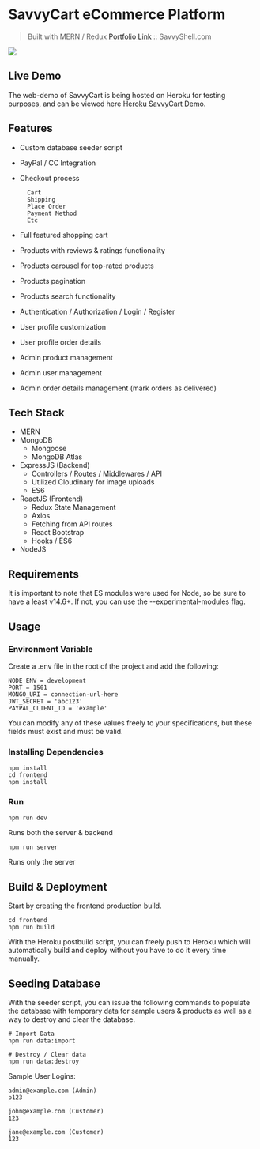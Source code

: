 # SavvyCart eCommerce Platform

> Built with MERN / Redux
[Portfolio Link](https://savvyshell.com) :: SavvyShell.com

![](https://puu.sh/Hy1Ou/392ba44c74.png)


## Live Demo

The web-demo of SavvyCart is being hosted on Heroku for testing purposes, and can be viewed here [Heroku SavvyCart Demo](https://savvycart.herokuapp.com/).

## Features
- Custom database seeder script
- PayPal / CC Integration
- Checkout process

		Cart
		Shipping
		Place Order
		Payment Method
		Etc
       
- Full featured shopping cart
- Products with reviews & ratings functionality
- Products carousel for top-rated products
- Products pagination
- Products search functionality
- Authentication / Authorization / Login / Register
- User profile customization
- User profile order details
- Admin product management
- Admin user management
- Admin order details management (mark orders as delivered)



## Tech Stack

- MERN
- MongoDB
	* Mongoose
	* MongoDB Atlas
- ExpressJS (Backend)
	* Controllers / Routes / Middlewares / API
	* Utilized Cloudinary for image uploads
	* ES6
- ReactJS (Frontend)
	* Redux State Management
	* Axios
	* Fetching from API routes
	* React Bootstrap
	* Hooks / ES6
- NodeJS

## Requirements

It is important to note that ES modules were used for Node, so be sure to have a least v14.6+. If not, you can use the --experimental-modules flag.

## Usage

### Environment Variable

Create a .env file in the root of the project and add the following:
```
NODE_ENV = development
PORT = 1501
MONGO_URI = connection-url-here
JWT_SECRET = 'abc123'
PAYPAL_CLIENT_ID = 'example'
```

You can modify any of these values freely to your specifications, but these fields must exist and must be valid.

### Installing Dependencies

```
npm install
cd frontend
npm install
```

### Run
`npm run dev`

Runs both the server & backend

`npm run server`

Runs only the server

## Build & Deployment

Start by creating the frontend production build.

    cd frontend
    npm run build

With the Heroku postbuild script, you can freely push to Heroku which will automatically build and deploy without you have to do it every time manually.

## Seeding Database

With the seeder script, you can issue the following commands to populate the database with temporary data for sample users & products as well as a way to destroy and clear the database.

	# Import Data
	npm run data:import

	# Destroy / Clear data
	npm run data:destroy

Sample User Logins:
```
admin@example.com (Admin)
p123

john@example.com (Customer)
123

jane@example.com (Customer)
123
```

